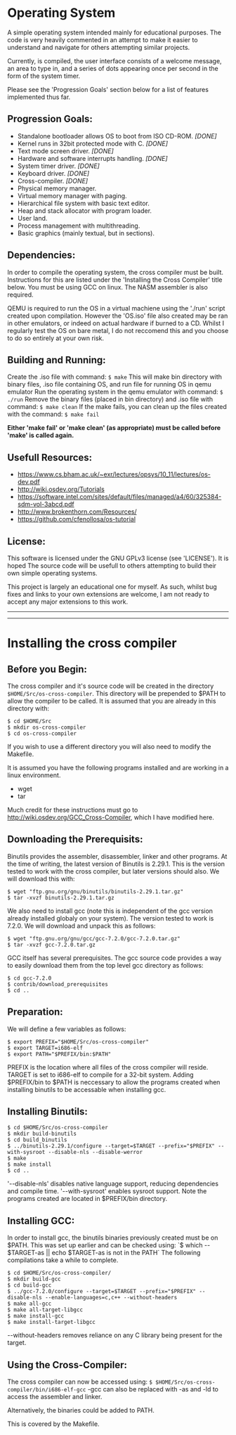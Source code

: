 Operating System
================
A simple operating system intended mainly for educational purposes. The code is
very heavily commented in an attempt to make it easier to understand and 
navigate for others attempting similar projects.

Currently, is compiled, the user interface consists of a welcome message, 
an area to type in, and a series of dots appearing once per second in the form
of the system timer.

Please see the 'Progression Goals' section below for a list of features 
implemented thus far.

Progression Goals:
------------------
 - Standalone bootloader allows OS to boot from ISO CD-ROM. _[DONE]_
 - Kernel runs in 32bit protected mode with C. _[DONE]_
 - Text mode screen driver. _[DONE]_
 - Hardware and software interrupts handling. _[DONE]_
 - System timer driver. _[DONE]_
 - Keyboard driver. _[DONE]_
 - Cross-compiler. _[DONE]_
 - Physical memory manager.
 - Virtual memory manager with paging.
 - Hierarchical file system with basic text editor.
 - Heap and stack allocator with program loader.
 - User land.
 - Process management with multithreading.
 - Basic graphics (mainly textual, but in sections).

Dependencies:
-------------
In order to compile the operating system, the cross compiler must be built.
Instructions for this are listed under the 'Installing the Cross Compiler' 
title below. You must be using GCC on linux. The NASM assembler is also 
required.

QEMU is required to run the OS in a virtual machiene using the './run' script
created upon compilation. However the 'OS.iso' file also created may be ran 
in other emulators, or indeed on actual hardware if burned to a CD.
Whilst I regularly test the OS on bare metal, I do not reccomend this and you
choose to do so entirely at your own risk.

Building and Running:
---------------------
Create the .iso file with command:
`$ make`
This will make bin directory with binary files, .iso file containing OS, and
run file for running OS in qemu emulator
Run the operating system in the qemu emulator with command:
`$ ./run`
Remove the binary files (placed in bin directory) and .iso file with command:
`$ make clean`
If the make fails, you can clean up the files created with the command:
`$ make fail`

__Either 'make fail' or 'make clean' (as appropriate) must be called before 'make'
is called again.__

Usefull Resources:
------------------
- https://www.cs.bham.ac.uk/~exr/lectures/opsys/10_11/lectures/os-dev.pdf
- http://wiki.osdev.org/Tutorials
- https://software.intel.com/sites/default/files/managed/a4/60/325384-sdm-vol-3abcd.pdf
- http://www.brokenthorn.com/Resources/
- https://github.com/cfenollosa/os-tutorial

License:
--------
This software is licensed under the GNU GPLv3 license (see 'LICENSE'). 
It is hoped The source code will be usefull to others attempting to build their 
own simple operating systems.

This project is largely an educational one for myself. As such, whilst bug 
fixes and links to your own extensions are welcome, I am not ready to accept
any major extensions to this work.

* * *
* * *

Installing the cross compiler
=============================

Before you Begin:
-----------------
The cross compiler and it's source code will be created in the directory
`$HOME/Src/os-cross-compiler`. This directory will be prepended to $PATH to
allow the compiler to be called. It is assumed that you are already in this
directory with:
```
$ cd $HOME/Src 
$ mkdir os-cross-compiler 
$ cd os-cross-compiler
```
If you wish to use a different directory you will also need to modify the 
Makefile.

It is assumed you have the following programs installed and are working in
a linux environment.
 - wget
 - tar

Much credit for these instructions must go to http://wiki.osdev.org/GCC_Cross-Compiler,
which I have modified here.

Downloading the Prerequisits:
-----------------------------
Binutils provides the assembler, disassembler, linker and other programs.
At the time of writing, the latest version of Binutils is 2.29.1. This is the
version tested to work with the cross compiler, but later versions should also.
We will download this with:
```
$ wget "ftp.gnu.org/gnu/binutils/binutils-2.29.1.tar.gz"
$ tar -xvzf binutils-2.29.1.tar.gz
```

We also need to install gcc (note this is independent of the gcc version
already installed globaly on your system). The version tested to work is
7.2.0. We will download and unpack this as follows:
```
$ wget "ftp.gnu.org/gnu/gcc/gcc-7.2.0/gcc-7.2.0.tar.gz"
$ tar -xvzf gcc-7.2.0.tar.gz
```

GCC itself has several prerequisites. The gcc source code provides a way to 
easily download them from the top level gcc directory as follows:
```
$ cd gcc-7.2.0
$ contrib/download_prerequisites
$ cd ..
```

Preparation:
------------
We will define a few variables as follows:
```
$ export PREFIX="$HOME/Src/os-cross-compiler"
$ export TARGET=i686-elf
$ export PATH="$PREFIX/bin:$PATH"
```
PREFIX is the location where all files of the cross compiler will reside. 
TARGET is set to i686-elf to compile for a 32-bit system.
Adding $PREFIX/bin to $PATH is neccessary to allow the programs created when
installing binutils to be accessable when installing gcc.

Installing Binutils:
--------------------
```
$ cd $HOME/Src/os-cross-compiler
$ mkdir build-binutils
$ cd build_binutils
$ ../binutils-2.29.1/configure --target=$TARGET --prefix="$PREFIX" --with-sysroot --disable-nls --disable-werror
$ make
$ make install
$ cd ..
```
'--disable-nls' disables native language support, reducing dependencies and 
compile time.
'--with-sysroot' enables sysroot support.
Note the programs created are located in $PREFIX/bin directory.

Installing GCC:
---------------
In order to install gcc, the binutils binaries previously created must be on
$PATH. This was set up earlier and can be checked using:
`$ which -- $TARGET-as || echo $TARGET-as is not in the PATH`
The following compilations take a while to complete.
```
$ cd $HOME/Src/os-cross-compiler/
$ mkdir build-gcc
$ cd build-gcc
$ ../gcc-7.2.0/configure --target=$TARGET --prefix="$PREFIX" --disable-nls --enable-languages=c,c++ --without-headers
$ make all-gcc
$ make all-target-libgcc
$ make install-gcc
$ make install-target-libgcc
```
--without-headers removes reliance on any C library being present for the target.

Using the Cross-Compiler:
-------------------------
The cross compiler can now be accessed using:
`$ $HOME/Src/os-cross-compiler/bin/i686-elf-gcc`
-gcc can also be replaced with -as and -ld to access the assembler and linker.

Alternatively, the binaries could be added to PATH.

This is covered by the Makefile.
